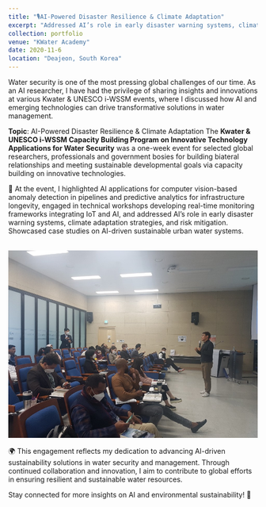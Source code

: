 ```yaml
---
title: "🎙️AI-Powered Disaster Resilience & Climate Adaptation"
excerpt: "Addressed AI’s role in early disaster warning systems, climate adaptation strategies, and risk mitigation. Showcased case studies on AI-driven sustainable urban water systems."
collection: portfolio
venue: "KWater Academy"
date: 2020-11-6
location: "Deajeon, South Korea"
---
```

Water security is one of the most pressing global challenges of our time. As an AI researcher, I have had the privilege of sharing insights and innovations at various Kwater & UNESCO i-WSSM events, where I discussed how AI and emerging technologies can drive transformative solutions in water management. 

**Topic**: AI-Powered Disaster Resilience & Climate Adaptation
The **Kwater & UNESCO i-WSSM Capacity Building Program on Innovative Technology Applications for Water Security** was a one-week event for selected global researchers, professionals and government bosies for building biateral relationships and meeting sustainable developmental goals via capacity building on innovative technologies. 

📍 At the event, I highlighted AI applications for computer vision-based anomaly detection in pipelines and predictive analytics for infrastructure longevity, engaged in technical workshops developing real-time monitoring frameworks integrating IoT and AI, and addressed AI’s role in early disaster warning systems, climate adaptation strategies, and risk mitigation. Showcased case studies on AI-driven sustainable urban water systems.

<br/><img src='/images/kwater2.jpg'> 

<!-- <br/><img src='/images/hack.jpg'>  -->

🌍 This engagement reflects my dedication to advancing AI-driven sustainability solutions in water security and management. Through continued collaboration and innovation, I aim to contribute to global efforts in ensuring resilient and sustainable water resources.

Stay connected for more insights on AI and environmental sustainability! 🚀